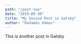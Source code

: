 ```yaml
---
path: "/post-two"
date: "2019-09-30"
title: "My Second Post in Gatsby"
author: "Radamés Gómez"
---
```


This is another post in Gatsby